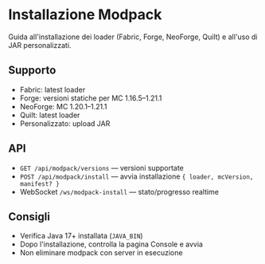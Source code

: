 # Installazione Modpack

Guida all'installazione dei loader (Fabric, Forge, NeoForge, Quilt) e all'uso di JAR personalizzati.

## Supporto
- Fabric: latest loader
- Forge: versioni statiche per MC 1.16.5–1.21.1
- NeoForge: MC 1.20.1–1.21.1
- Quilt: latest loader
- Personalizzato: upload JAR

## API
- `GET /api/modpack/versions` — versioni supportate
- `POST /api/modpack/install` — avvia installazione `{ loader, mcVersion, manifest? }`
- WebSocket `/ws/modpack-install` — stato/progresso realtime

## Consigli
- Verifica Java 17+ installata (`JAVA_BIN`)
- Dopo l'installazione, controlla la pagina Console e avvia
- Non eliminare modpack con server in esecuzione
